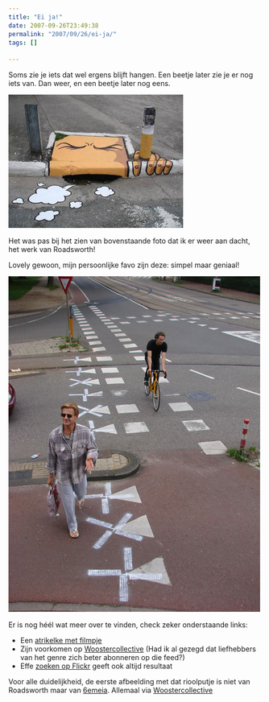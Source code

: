 ```yaml
---
title: "Ei ja!"
date: 2007-09-26T23:49:38
permalink: "2007/09/26/ei-ja/"
tags: []

---
```

Soms zie je iets dat wel ergens blijft hangen. Een beetje later zie je er nog iets van. Dan weer, en een beetje later nog eens.

![riool](/images/blog/2007/09/riool.jpg)

Het was pas bij het zien van bovenstaande foto dat ik er weer aan dacht, het werk van Roadsworth!

Lovely gewoon, mijn persoonlijke favo zijn deze: simpel maar geniaal!

![Roadsworth](/images/blog/2007/09/roadeurope1.jpg)

Er is nog héél wat meer over te vinden, check zeker onderstaande links:

* Een [atrikelke met filmpje](http://www.fontanel.nl/artikelen/king-tuesdays-4-roadsworth "http://www.fontanel.nl/artikelen/king-tuesdays-4-roadsworth")
* Zijn voorkomen op [Woostercollective](http://www.eablogs.com/mt3.32/mt-search.cgi?IncludeBlogs=3&Template=wooster&search=roadsworth "http://www.eablogs.com/mt3.32/mt-search.cgi?IncludeBlogs=3&Template=wooster&search=roadsworth") (Had ik al gezegd dat liefhebbers van het genre zich beter abonneren op die feed?)
* Effe [zoeken op Flickr](http://www.flickr.com/search/?q=Roadsworth&w=all "http://www.flickr.com/search/?q=Roadsworth&w=all") geeft ook altijd resultaat

Voor alle duidelijkheid, de eerste afbeelding met dat rioolputje is niet van Roadsworth maar van [6emeia](http://www.fotolog.com/6emeia "http://www.fotolog.com/6emeia"). Allemaal via [Woostercollective](http://feeds.feedburner.com/~r/wooster/~3/156001827/underfoot_in_sao_paulo.html "http://feeds.feedburner.com/~r/wooster/~3/156001827/underfoot_in_sao_paulo.html")
